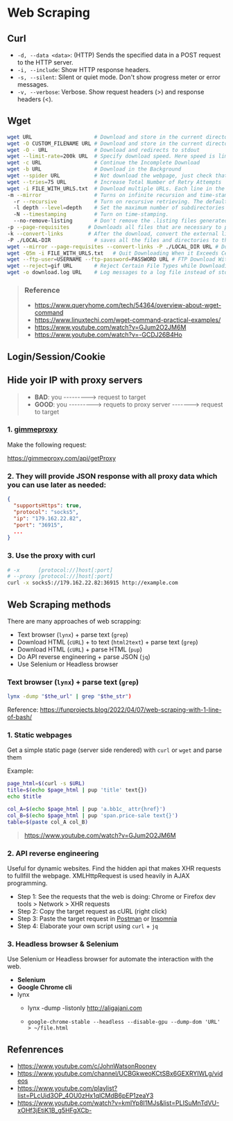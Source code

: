 # Web Scraping



## Curl

- `-d, --data <data>`: (HTTP) Sends the specified data in a POST request to the HTTP server.
- `-i, --include`: Show HTTP response headers.
- `-s, --silent`: Silent or quiet mode. Don't show progress meter or error messages.
- `-v, --verbose`: Verbose. Show request headers (>) and response headers (<).


## Wget

```bash
wget URL                    # Download and store in the current directory.
wget -O CUSTOM_FILENAME URL # Download and store in the current directory with a different file name.
wget -O - URL               # Download and redirects to stdout
wget --limit-rate=200k URL  # Specify download speed. Here speed is limited to 200k.
wget -c URL                 # Continue the Incomplete Download
wget -b URL                 # Download in the Background
wget --spider URL           # Not download the webpage, just check that it is there.
wget --tries=75 URL         # Increase Total Number of Retry Attempts
wget -i FILE_WITH_URLS.txt  # Download multiple URLs. Each line in the txt document is a URL.
-m --mirror                 # Turns on infinite recursion and time-stamping, and keeps FTP directory listings.
  -r --recursive            # Turn on recursive retrieving. The default maximum depth is 5.
  -l depth --level=depth    # Set the maximum number of subdirectories that Wget will recurse into to depth. inf means infinite
  -N --timestamping         # Turn on time-stamping.
  --no-remove-listing       # Don't remove the .listing files generated by FTP retrievals.
-p --page-requisites      # Downloads all files that are necessary to properly display a given HTML page.
-k --convert-links        # After the download, convert the external links to make the work.
-P ./LOCAL-DIR              # saves all the files and directories to the specified directory.
wget --mirror --page-requisites --convert-links -P ./LOCAL_DIR URL # Download a Full Website
wget -Q5m -i FILE_WITH_URLS.txt   # Quit Downloading When it Exceeds Certain Size
wget --ftp-user=USERNAME --ftp-password=PASSWORD URL # FTP Download With wget
wget --reject=gif URL       # Reject Certain File Types while Downloading
wget -o download.log URL    # Log messages to a log file instead of stderr Using wget -o
```

> ### Reference
> - https://www.queryhome.com/tech/54364/overview-about-wget-command
> - https://www.linuxtechi.com/wget-command-practical-examples/
> - https://www.youtube.com/watch?v=GJum2O2JM6M
> - https://www.youtube.com/watch?v=-GCDJ26B4Ho



## Login/Session/Cookie









## Hide yoir IP with proxy servers

> - **BAD**: you ---------> request to target
> - **GOOD**: you ---------> requets to proxy server -------> request to target

### 1. [gimmeproxy](https://gimmeproxy.com)

Make the following request:

https://gimmeproxy.com/api/getProxy


### 2. They will provide JSON response with all proxy data which you can use later as needed:
```json
{
  "supportsHttps": true,
  "protocol": "socks5",
  "ip": "179.162.22.82",
  "port": "36915",
  ...
}
```

### 3. Use the proxy with curl
```bash
# -x      [protocol://]host[:port]
# --proxy [protocol://]host[:port]
curl -x socks5://179.162.22.82:36915 http://example.com
```


## Web Scraping methods

There are many approaches of web scrapping:

- Text browser (`lynx`) + parse text (`grep`)
- Download HTML (`cURL`) + to text (`html2text`) + parse text (`grep`)
- Download HTML (`cURL`) + parse HTML (`pup`)
- Do API reverse engineering + parse JSON (`jq`)
- Use Selenium or Headless browser



### Text browser (`lynx`) + parse text (`grep`)

```bash
lynx -dump "$the_url" | grep "$the_str")
```

Reference: https://funprojects.blog/2022/04/07/web-scraping-with-1-line-of-bash/


### 1. Static webpages

Get a simple static page (server side rendered) with `curl` or `wget` and parse them

Example:

```bash
page_html=$(curl -s $URL)
title=$(echo $page_html | pup 'title' text{})
echo $title

col_A=$(echo $page_html | pup 'a.bb1c_ attr{href}')
col_B=$(echo $page_html | pup 'span.price-sale text{}')
table=$(paste col_A col_B)
```

> https://www.youtube.com/watch?v=GJum2O2JM6M



### 2. API reverse engineering

Useful for dynamic websites. Find the hidden api that makes XHR requests to fullfill the webpage. XMLHttpRequest is used heavily in AJAX programming.

- Step 1: See the requests that the web is doing: Chrome or Firefox dev tools > Network > XHR requests
- Step 2: Copy the target request as cURL (right click)
- Step 3: Paste the target request in [Postman](https://www.postman.com) or [Insomnia](https://insomnia.rest)
- Step 4: Elaborate your own script using `curl` + `jq`


### 3. Headless browser & Selenium

Use Selenium or Headless browser for automate the interaction with the web.

- **Selenium**
- **Google Chrome cli**
- lynx
  - lynx -dump -listonly http://aligajani.com 

  - `google-chrome-stable --headless --disable-gpu --dump-dom 'URL' > ~/file.html`





## Refenrences

- https://www.youtube.com/c/JohnWatsonRooney
- https://www.youtube.com/channel/UCBGkweoKCtSBx6GEXRYIWLg/videos
- https://www.youtube.com/playlist?list=PLcUid3OP_4OU0zHx1qlCMdB6pEP1zeaY3
- https://www.youtube.com/watch?v=kmlYp8I1MJs&list=PLISuMnTdVU-xOHf3jEtiK1B_g5HFgXCb-
